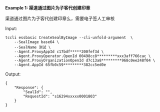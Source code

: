 **Example 1: 渠道通过图片为子客代创建印章**

渠道通过图片为子客代创建印章么，需要电子签人工审核

Input: 

```
tccli essbasic CreateSealByImage --cli-unfold-argument  \
    --SealImage base64 \
    --SealName 测试 \
    --Agent.ProxyAppId c17bdf*****200fef3d \
    --Agent.ProxyOperator.OpenId 00498cc8*********xxx3aff766cac \
    --Agent.ProxyOrganizationOpenId d7c13a8*********968c0ee248f04 \
    --Agent.AppId 65fb0c59*********382cc5ed0e
```

Output: 
```
{
    "Response": {
        "SealId": "",
        "RequestId": "s16294xxxxx0001803"
    }
}
```

